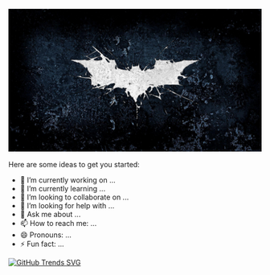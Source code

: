 ![sample image](images/210202.jpg)

Here are some ideas to get you started:

- 🔭 I’m currently working on ...
- 🌱 I’m currently learning ...
- 👯 I’m looking to collaborate on ...
- 🤔 I’m looking for help with ...
- 💬 Ask me about ...
- 📫 How to reach me: ...
- 😄 Pronouns: ...
- ⚡ Fun fact: ...

[![GitHub Trends SVG](https://api.githubtrends.io/user/svg/mrbannerbear/langs?time_range=one_year&theme=dark)](https://githubtrends.io)


